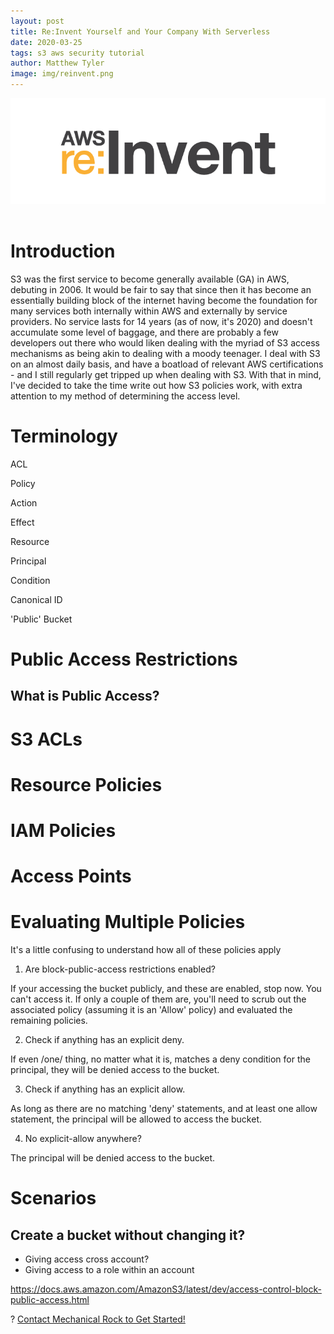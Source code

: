 ```yaml
---
layout: post
title: Re:Invent Yourself and Your Company With Serverless
date: 2020-03-25
tags: s3 aws security tutorial
author: Matthew Tyler
image: img/reinvent.png
---
```


<center><img src="/img/reinvent.png" /></center>
<br/>

# Introduction

S3 was the first service to become generally available (GA) in AWS, debuting in 2006. It would be fair to say that since then it has become an essentially building block of the internet having become the foundation for many services both internally within AWS and externally by service providers. No service lasts for 14 years (as of now, it's 2020) and doesn't accumulate some level of baggage, and there are probably a few developers out there who would liken dealing with the myriad of S3 access mechanisms as being akin to dealing with a moody teenager. I deal with S3 on an almost daily basis, and have a boatload of relevant AWS certifications - and I still regularly get tripped up when dealing with S3. With that in mind, I've decided to take the time write out how S3 policies work, with extra attention to my method of determining the access level.

# Terminology

ACL

Policy

Action

Effect

Resource

Principal

Condition

Canonical ID

'Public' Bucket

# Public Access Restrictions

## What is Public Access?

# S3 ACLs

# Resource Policies

# IAM Policies

# Access Points

# Evaluating Multiple Policies

It's a little confusing to understand how all of these policies apply

1. Are block-public-access restrictions enabled?

If your accessing the bucket publicly, and these are enabled, stop now. You can't access it. If only a couple of them are, you'll need to scrub out the associated policy (assuming it is an 'Allow' policy) and evaluated the remaining policies.

2. Check if anything has an explicit deny.

If even /one/ thing, no matter what it is, matches a deny condition for the principal, they will be denied access to the bucket.

3. Check if anything has an explicit allow.

As long as there are no matching 'deny' statements, and at least one allow statement, the principal will be allowed to access the bucket.

4. No explicit-allow anywhere?

The principal will be denied access to the bucket.

# Scenarios

## Create a bucket without changing it?

- Giving access cross account?
- Giving access to a role within an account




https://docs.aws.amazon.com/AmazonS3/latest/dev/access-control-block-public-access.html

? [Contact Mechanical Rock to Get Started!](https://www.mechanicalrock.io/lets-get-started)